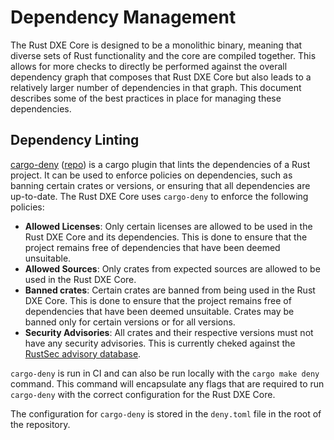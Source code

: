 # Dependency Management

The Rust DXE Core is designed to be a monolithic binary, meaning that diverse sets of Rust functionality and the core
are compiled together. This allows for more checks to directly be performed against the overall dependency graph that
composes that Rust DXE Core but also leads to a relatively larger number of dependencies in that graph. This document
describes some of the best practices in place for managing these dependencies.

## Dependency Linting

[cargo-deny](https://embarkstudios.github.io/cargo-deny/) ([repo](https://github.com/EmbarkStudios/cargo-deny)) is a
cargo plugin that lints the dependencies of a Rust project. It can be used to enforce policies on dependencies, such as
banning certain crates or versions, or ensuring that all dependencies are up-to-date. The Rust DXE Core uses
`cargo-deny` to enforce the following policies:

- **Allowed Licenses**: Only certain licenses are allowed to be used in the Rust DXE Core and its dependencies. This is
  done to ensure that the project remains free of dependencies that have been deemed unsuitable.
- **Allowed Sources**: Only crates from expected sources are allowed to be used in the Rust DXE Core.
- **Banned crates**: Certain crates are banned from being used in the Rust DXE Core. This is done to ensure that the
  project remains free of dependencies that have been deemed unsuitable. Crates may be banned only for certain versions
  or for all versions.
- **Security Advisories**: All crates and their respective versions must not have any security advisories. This is
  currently cheked against the [RustSec advisory database](https://rustsec.org/).

`cargo-deny` is run in CI and can also be run locally with the `cargo make deny` command. This command will encapsulate
any flags that are required to run `cargo-deny` with the correct configuration for the Rust DXE Core.

The configuration for `cargo-deny` is stored in the `deny.toml` file in the root of the repository.
